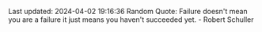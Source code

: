 Last updated: 2024-04-02 19:16:36
Random Quote: Failure doesn't mean you are a failure it just means you haven't succeeded yet. - Robert Schuller